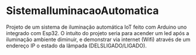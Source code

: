 # SistemaIluminacaoAutomatica
Projeto de um sistema de iluminação automática IoT feito com Arduino uno integrado com Esp32. O intuito do projeto seria para acender um led após a iluminação ambiente diminuir, e demonstrar via internet (Wifi) através de um endereço IP o estado da lâmpada (DELSLIGADO/LIGADO).
